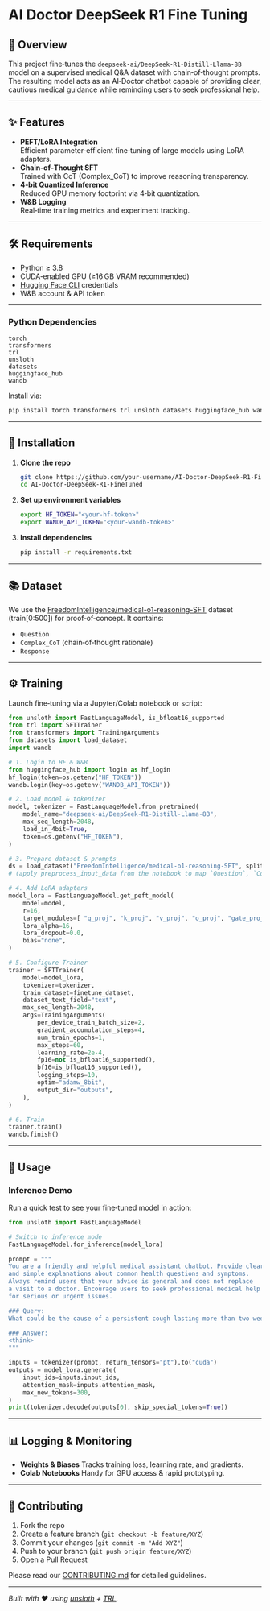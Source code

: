 # AI Doctor DeepSeek R1 Fine Tuning
## 🏥 Overview

This project fine‑tunes the `deepseek-ai/DeepSeek-R1-Distill-Llama-8B` model on a supervised medical Q&A dataset with chain‑of‑thought prompts. The resulting model acts as an AI‑Doctor chatbot capable of providing clear, cautious medical guidance while reminding users to seek professional help.

---

## ✨ Features

- **PEFT/LoRA Integration**  
  Efficient parameter‑efficient fine‑tuning of large models using LoRA adapters.  
- **Chain‑of‑Thought SFT**  
  Trained with CoT (Complex_CoT) to improve reasoning transparency.  
- **4‑bit Quantized Inference**  
  Reduced GPU memory footprint via 4‑bit quantization.  
- **W&B Logging**  
  Real‑time training metrics and experiment tracking.  

---

## 🛠 Requirements

- Python ≥ 3.8  
- CUDA‑enabled GPU (≥16 GB VRAM recommended)  
- [Hugging Face CLI](https://huggingface.co/docs/huggingface_hub/quick-start#1-log-in) credentials  
- W&B account & API token  

---

### Python Dependencies

```text
torch
transformers
trl
unsloth
datasets
huggingface_hub
wandb
````

Install via:

```bash
pip install torch transformers trl unsloth datasets huggingface_hub wandb
```

---

## 🔧 Installation

1. **Clone the repo**

   ```bash
   git clone https://github.com/your-username/AI-Doctor-DeepSeek-R1-FineTuned.git
   cd AI-Doctor-DeepSeek-R1-FineTuned
   ```

2. **Set up environment variables**

   ```bash
   export HF_TOKEN="<your-hf-token>"
   export WANDB_API_TOKEN="<your-wandb-token>"
   ```

3. **Install dependencies**

   ```bash
   pip install -r requirements.txt
   ```

---

## 📚 Dataset

We use the [FreedomIntelligence/medical-o1-reasoning-SFT](https://huggingface.co/datasets/FreedomIntelligence/medical-o1-reasoning-SFT) dataset (train\[0:500]) for proof‑of‑concept. It contains:

* `Question`
* `Complex_CoT` (chain‑of‑thought rationale)
* `Response`

---

## ⚙️ Training

Launch fine‑tuning via a Jupyter/Colab notebook or script:

```python
from unsloth import FastLanguageModel, is_bfloat16_supported
from trl import SFTTrainer
from transformers import TrainingArguments
from datasets import load_dataset
import wandb

# 1. Login to HF & W&B
from huggingface_hub import login as hf_login
hf_login(token=os.getenv("HF_TOKEN"))
wandb.login(key=os.getenv("WANDB_API_TOKEN"))

# 2. Load model & tokenizer
model, tokenizer = FastLanguageModel.from_pretrained(
    model_name="deepseek-ai/DeepSeek-R1-Distill-Llama-8B",
    max_seq_length=2048,
    load_in_4bit=True,
    token=os.getenv("HF_TOKEN"),
)

# 3. Prepare dataset & prompts
ds = load_dataset("FreedomIntelligence/medical-o1-reasoning-SFT", split="train[:500]", trust_remote_code=True)
# (apply preprocess_input_data from the notebook to map `Question`, `Complex_CoT`, `Response` → formatted text)

# 4. Add LoRA adapters
model_lora = FastLanguageModel.get_peft_model(
    model=model,
    r=16,
    target_modules=[ "q_proj", "k_proj", "v_proj", "o_proj", "gate_proj", "up_proj", "down_proj" ],
    lora_alpha=16,
    lora_dropout=0.0,
    bias="none",
)

# 5. Configure Trainer
trainer = SFTTrainer(
    model=model_lora,
    tokenizer=tokenizer,
    train_dataset=finetune_dataset,
    dataset_text_field="text",
    max_seq_length=2048,
    args=TrainingArguments(
        per_device_train_batch_size=2,
        gradient_accumulation_steps=4,
        num_train_epochs=1,
        max_steps=60,
        learning_rate=2e-4,
        fp16=not is_bfloat16_supported(),
        bf16=is_bfloat16_supported(),
        logging_steps=10,
        optim="adamw_8bit",
        output_dir="outputs",
    ),
)

# 6. Train
trainer.train()
wandb.finish()
```

---

## 🚀 Usage

### Inference Demo

Run a quick test to see your fine‑tuned model in action:

```python
from unsloth import FastLanguageModel

# Switch to inference mode
FastLanguageModel.for_inference(model_lora)

prompt = """
You are a friendly and helpful medical assistant chatbot. Provide clear
and simple explanations about common health questions and symptoms.
Always remind users that your advice is general and does not replace
a visit to a doctor. Encourage users to seek professional medical help
for serious or urgent issues.

### Query:
What could be the cause of a persistent cough lasting more than two weeks?

### Answer:
<think>
"""

inputs = tokenizer(prompt, return_tensors="pt").to("cuda")
outputs = model_lora.generate(
    input_ids=inputs.input_ids,
    attention_mask=inputs.attention_mask,
    max_new_tokens=300,
)
print(tokenizer.decode(outputs[0], skip_special_tokens=True))
```

---

## 📊 Logging & Monitoring

* **Weights & Biases**
  Tracks training loss, learning rate, and gradients.
* **Colab Notebooks**
  Handy for GPU access & rapid prototyping.

---

## 🤝 Contributing

1. Fork the repo
2. Create a feature branch (`git checkout -b feature/XYZ`)
3. Commit your changes (`git commit -m "Add XYZ"`)
4. Push to your branch (`git push origin feature/XYZ`)
5. Open a Pull Request

Please read our [CONTRIBUTING.md](CONTRIBUTING.md) for detailed guidelines.

---

*Built with ❤️ using [unsloth](https://github.com/deepseek-ai/unsloth) + [TRL](https://github.com/huggingface/trl).*

```
```
